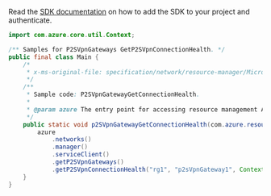 Read the [SDK documentation](https://github.com/Azure/azure-sdk-for-java/blob/azure-resourcemanager_2.15.0/sdk/resourcemanager/azure-resourcemanager/README.md) on how to add the SDK to your project and authenticate.

```java
import com.azure.core.util.Context;

/** Samples for P2SVpnGateways GetP2SVpnConnectionHealth. */
public final class Main {
    /*
     * x-ms-original-file: specification/network/resource-manager/Microsoft.Network/stable/2021-05-01/examples/P2SVpnGatewayGetConnectionHealth.json
     */
    /**
     * Sample code: P2SVpnGatewayGetConnectionHealth.
     *
     * @param azure The entry point for accessing resource management APIs in Azure.
     */
    public static void p2SVpnGatewayGetConnectionHealth(com.azure.resourcemanager.AzureResourceManager azure) {
        azure
            .networks()
            .manager()
            .serviceClient()
            .getP2SVpnGateways()
            .getP2SVpnConnectionHealth("rg1", "p2sVpnGateway1", Context.NONE);
    }
}
```
